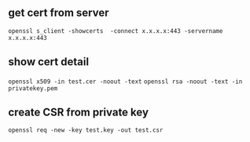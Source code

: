 ## get cert from server
`openssl s_client -showcerts  -connect x.x.x.x:443 -servername x.x.x.x:443`

## show cert detail
`openssl x509 -in test.cer -noout -text`
`openssl rsa -noout -text -in privatekey.pem`

## create CSR from private key
`openssl req -new -key test.key -out test.csr`